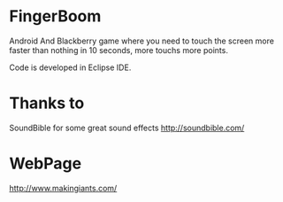 FingerBoom
==========

Android And Blackberry game where you need to touch the screen more faster than nothing in 10 seconds, 
more touchs more points.

Code is developed in Eclipse IDE.



Thanks to
===========

SoundBible for some great sound effects
http://soundbible.com/


WebPage
===========
http://www.makingiants.com/